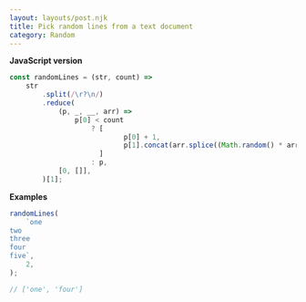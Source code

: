 ```yaml
---
layout: layouts/post.njk
title: Pick random lines from a text document
category: Random
---
```


**JavaScript version**

```js
const randomLines = (str, count) =>
	str
		.split(/\r?\n/)
		.reduce(
			(p, _, __, arr) =>
				p[0] < count
					? [
							p[0] + 1,
							p[1].concat(arr.splice((Math.random() * arr.length) | 0, 1)),
					  ]
					: p,
			[0, []],
		)[1];
```

**Examples**

```js
randomLines(
	`one
two
three
four
five`,
	2,
);

// ['one', 'four']
```
